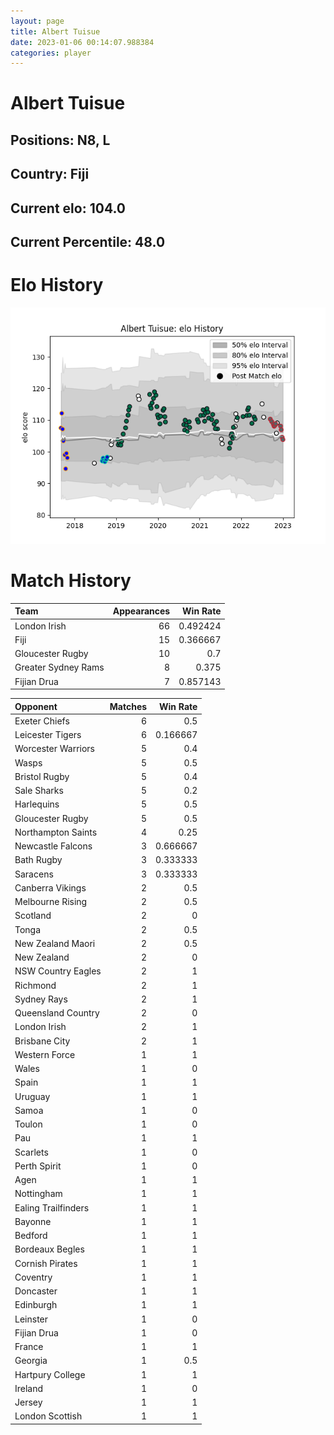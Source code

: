 ```yaml
---  
layout: page  
title: Albert Tuisue  
date: 2023-01-06 00:14:07.988384  
categories: player  
---
```

# Albert Tuisue

## Positions: N8, L

## Country: Fiji

## Current elo: 104.0

## Current Percentile: 48.0

# Elo History


![elo history](history_AlbertTuisue.png)
# Match History


| Team                |   Appearances |   Win Rate |
|:--------------------|--------------:|-----------:|
| London Irish        |            66 |   0.492424 |
| Fiji                |            15 |   0.366667 |
| Gloucester Rugby    |            10 |   0.7      |
| Greater Sydney Rams |             8 |   0.375    |
| Fijian Drua         |             7 |   0.857143 |

| Opponent            |   Matches |   Win Rate |
|:--------------------|----------:|-----------:|
| Exeter Chiefs       |         6 |   0.5      |
| Leicester Tigers    |         6 |   0.166667 |
| Worcester Warriors  |         5 |   0.4      |
| Wasps               |         5 |   0.5      |
| Bristol Rugby       |         5 |   0.4      |
| Sale Sharks         |         5 |   0.2      |
| Harlequins          |         5 |   0.5      |
| Gloucester Rugby    |         5 |   0.5      |
| Northampton Saints  |         4 |   0.25     |
| Newcastle Falcons   |         3 |   0.666667 |
| Bath Rugby          |         3 |   0.333333 |
| Saracens            |         3 |   0.333333 |
| Canberra Vikings    |         2 |   0.5      |
| Melbourne Rising    |         2 |   0.5      |
| Scotland            |         2 |   0        |
| Tonga               |         2 |   0.5      |
| New Zealand Maori   |         2 |   0.5      |
| New Zealand         |         2 |   0        |
| NSW Country Eagles  |         2 |   1        |
| Richmond            |         2 |   1        |
| Sydney Rays         |         2 |   1        |
| Queensland Country  |         2 |   0        |
| London Irish        |         2 |   1        |
| Brisbane City       |         2 |   1        |
| Western Force       |         1 |   1        |
| Wales               |         1 |   0        |
| Spain               |         1 |   1        |
| Uruguay             |         1 |   1        |
| Samoa               |         1 |   0        |
| Toulon              |         1 |   0        |
| Pau                 |         1 |   1        |
| Scarlets            |         1 |   0        |
| Perth Spirit        |         1 |   0        |
| Agen                |         1 |   1        |
| Nottingham          |         1 |   1        |
| Ealing Trailfinders |         1 |   1        |
| Bayonne             |         1 |   1        |
| Bedford             |         1 |   1        |
| Bordeaux Begles     |         1 |   1        |
| Cornish Pirates     |         1 |   1        |
| Coventry            |         1 |   1        |
| Doncaster           |         1 |   1        |
| Edinburgh           |         1 |   1        |
| Leinster            |         1 |   0        |
| Fijian Drua         |         1 |   0        |
| France              |         1 |   1        |
| Georgia             |         1 |   0.5      |
| Hartpury College    |         1 |   1        |
| Ireland             |         1 |   0        |
| Jersey              |         1 |   1        |
| London Scottish     |         1 |   1        |